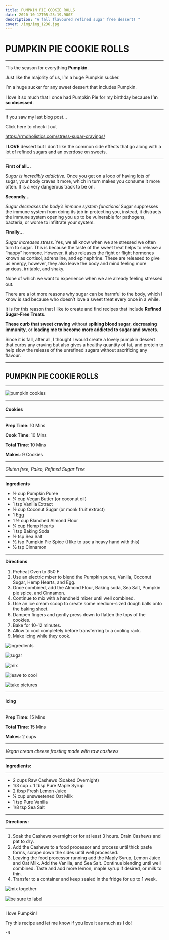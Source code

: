 ```yaml
---
title: PUMPKIN PIE COOKIE ROLLS
date: 2020-10-12T05:25:19.900Z
description: "A fall flavoured refined sugar free dessert! "
cover: /img/img_1236.jpg
---
```

# PUMPKIN PIE COOKIE ROLLS



- - -



‘Tis the season for everything **Pumpkin**.


Just like the majority of us, I’m a huge Pumpkin sucker.


I’m a huge sucker for any sweet dessert that includes Pumpkin.

I love it so much that I once had Pumpkin Pie for my birthday because **I’m so obsessed**.


- - -


If you saw my last blog post…


Click here to check it out


<https://rmdholistics.com/stress-sugar-cravings/>



I **LOVE** dessert but I don’t like the common side effects that go along with a lot of refined sugars and an overdose on sweets.


- - -


**First of all…**


*Sugar is incredibly addictive.* Once you get on a loop of having lots of sugar, your body craves it more, which in turn makes you consume it more often. It is a very dangerous track to be on.


**Secondly…**


*Sugar decreases the body’s immune system functions!* Sugar suppresses the immune system from doing its job in protecting you, instead, it distracts the immune system opening you up to be vulnerable for pathogens, bacteria, or worse to infiltrate your system.


**Finally...**


*Sugar increases stress.* Yes, we all know when we are stressed we often turn to sugar. This is because the taste of the sweet treat helps to release a “happy” hormone. However, it also releases the fight or flight hormones known as cortisol, adrenaline, and epinephrine. These are released to give us energy, however, they also leave the body and mind feeling more anxious, irritable, and shaky.


None of which we want to experience when we are already feeling stressed out.



There are a lot more reasons why sugar can be harmful to the body, which I know is sad because who doesn’t love a sweet treat every once in a while.


It is for this reason that I like to create and find recipes that include **Refined Sugar-Free Treats**.

**These curb that sweet craving** without s**piking blood sugar**, **decreasing immunity**, or **leading me to become more addicted to sugar and sweets.**


Since it is fall, after all, I thought I would create a lovely pumpkin dessert that curbs any craving but also gives a healthy quantity of fat, and protein to help slow the release of the unrefined sugars without sacrificing any flavour.



- - -


## PUMPKIN PIE COOKIE ROLLS


- - -


![pumpkin cookies](/img/img_1236.jpg)



- - -


#### Cookies


- - -


**Prep Time**: 10 Mins

**Cook Time**: 10 Mins

**Total Time**: 10 Mins

**Makes**: 9 Cookies


- - -


*Gluten free, Paleo, Refined Sugar Free*


- - -


**Ingredients**


* ½ cup Pumpkin Puree
* ¼ cup Vegan Butter (or coconut oil)
* 1 tsp Vanilla Extract
* ½ cup Coconut Sugar (or monk fruit extract)
* 1 Egg
* 1 ½ cup Blanched Almond Flour
* ¼ cup Hemp Hearts
* 1 tsp Baking Soda
* ½ tsp Sea Salt
* ½ tsp Pumpkin Pie Spice (I like to use a heavy hand with this)
* ½ tsp Cinnamon


- - -


**Directions**


1. Preheat Oven to 350 F
2. Use an electric mixer to blend the Pumpkin puree, Vanilla, Coconut Sugar, Hemp Hearts, and Egg.
3. Once combined, add the Almond Flour, Baking soda, Sea Salt, Pumpkin pie spice, and Cinnamon.
4. Continue to mix with a handheld mixer until well combined.
5. Use an ice cream scoop to create some medium-sized dough balls onto the baking sheet.
6. Dampen fingers and gently press down to flatten the tops of the cookies.
7. Bake for 10-12 minutes.
8. Allow to cool completely before transferring to a cooling rack.
9. Make Icing while they cook.



![ingredients](/img/img_1196.jpg)



![sugar](/img/img_1207.jpg)



![mix](/img/img_1216.jpg)



![leave to cool](/img/img_1221.jpg)



![take pictures](/img/img_1224.jpg)



- - -


#### Icing


- - -


**Prep Time**: 15 Mins

**Total Time**: 15 Mins

**Makes**: 2 cups


- - -


*Vegan cream cheese frosting made with raw cashews*


- - -


**Ingredients:**


- - -


* 2 cups Raw Cashews (Soaked Overnight)
* 1/3 cup + 1 tbsp Pure Maple Syrup
* 2 tbsp Fresh Lemon Juice
* ¼ cup unsweetened Oat Milk
* 1 tsp Pure Vanilla
* 1/8 tsp Sea Salt


- - -


**Directions:**


- - -


1. Soak the Cashews overnight or for at least 3 hours. Drain Cashews and pat to dry.
2. Add the Cashews to a food processor and process until thick paste forms, scrape down the sides until well processed.
3. Leaving the food processor running add the Maply Syrup, Lemon Juice and Oat Milk. Add the Vanilla, and Sea Salt. Continue blending until well combined. Taste and add more lemon, maple syrup if desired, or milk to thin.
4. Transfer to a container and keep sealed in the fridge for up to 1 week.



![mix together](/img/img_1180.jpg)



![be sure to label](/img/img_1192.jpg)



- - -



I love Pumpkin!


Try this recipe and let me know if you love it as much as I do!


\-R